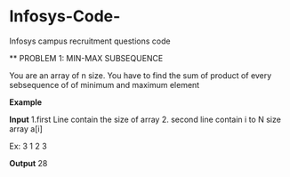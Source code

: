 # Infosys-Code-
Infosys campus recruitment questions code

**
PROBLEM 1:
MIN-MAX SUBSEQUENCE

You are an array of n size.
You have to find the sum of product of every sebsequence of of minimum and maximum element

**Example**

**Input**
1.first Line contain the size of array 
2. second line contain i to N size array a[i]

Ex:
3
1 2 3

**Output**
28

